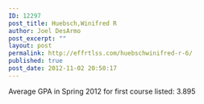 ```yaml
---
ID: 12297
post_title: Huebsch,Winifred R
author: Joel DesArmo
post_excerpt: ""
layout: post
permalink: http://effrtlss.com/huebschwinifred-r-6/
published: true
post_date: 2012-11-02 20:50:17
---
```

<p>Average GPA in Spring 2012 for first course listed: 3.895</p>